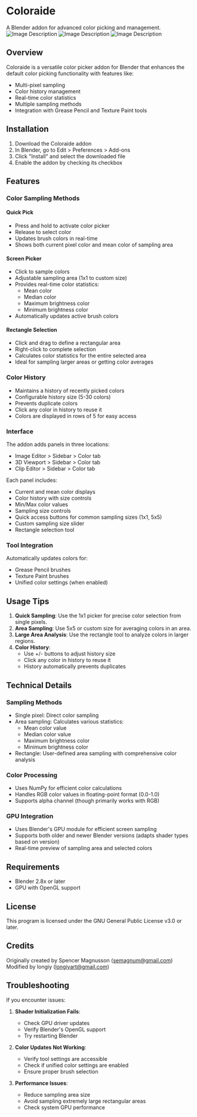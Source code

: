 # Coloraide

A Blender addon for advanced color picking and management.
![Image Description](https://github.com/longiy/static-assets/blob/main/coloraide-assets/Coloraide_ColorHistory.gif?raw=true)
![Image Description](https://github.com/longiy/static-assets/blob/main/coloraide-assets/ColorPickerProPlus_gif.gif)
![Image Description](https://github.com/longiy/static-assets/blob/main/coloraide-assets/ColorPickerProPanel.png)

## Overview

Coloraide is a versatile color picker addon for Blender that enhances the default color picking functionality with features like:
- Multi-pixel sampling
- Color history management
- Real-time color statistics
- Multiple sampling methods
- Integration with Grease Pencil and Texture Paint tools

## Installation

1. Download the Coloraide addon
2. In Blender, go to Edit > Preferences > Add-ons
3. Click "Install" and select the downloaded file
4. Enable the addon by checking its checkbox

## Features

### Color Sampling Methods

#### Quick Pick
- Press and hold to activate color picker
- Release to select color
- Updates brush colors in real-time
- Shows both current pixel color and mean color of sampling area

#### Screen Picker
- Click to sample colors
- Adjustable sampling area (1x1 to custom size)
- Provides real-time color statistics:
  - Mean color
  - Median color
  - Maximum brightness color
  - Minimum brightness color
- Automatically updates active brush colors

#### Rectangle Selection
- Click and drag to define a rectangular area
- Right-click to complete selection
- Calculates color statistics for the entire selected area
- Ideal for sampling larger areas or getting color averages

### Color History

- Maintains a history of recently picked colors
- Configurable history size (5-30 colors)
- Prevents duplicate colors
- Click any color in history to reuse it
- Colors are displayed in rows of 5 for easy access

### Interface

The addon adds panels in three locations:
- Image Editor > Sidebar > Color tab
- 3D Viewport > Sidebar > Color tab
- Clip Editor > Sidebar > Color tab

Each panel includes:
- Current and mean color displays
- Color history with size controls
- Min/Max color values
- Sampling size controls
- Quick access buttons for common sampling sizes (1x1, 5x5)
- Custom sampling size slider
- Rectangle selection tool

### Tool Integration

Automatically updates colors for:
- Grease Pencil brushes
- Texture Paint brushes
- Unified color settings (when enabled)

## Usage Tips

1. **Quick Sampling**: Use the 1x1 picker for precise color selection from single pixels.
2. **Area Sampling**: Use 5x5 or custom size for averaging colors in an area.
3. **Large Area Analysis**: Use the rectangle tool to analyze colors in larger regions.
4. **Color History**: 
   - Use +/- buttons to adjust history size
   - Click any color in history to reuse it
   - History automatically prevents duplicates

## Technical Details

### Sampling Methods

- Single pixel: Direct color sampling
- Area sampling: Calculates various statistics:
  - Mean color value
  - Median color value
  - Maximum brightness color
  - Minimum brightness color
- Rectangle: User-defined area sampling with comprehensive color analysis

### Color Processing

- Uses NumPy for efficient color calculations
- Handles RGB color values in floating-point format (0.0-1.0)
- Supports alpha channel (though primarily works with RGB)

### GPU Integration

- Uses Blender's GPU module for efficient screen sampling
- Supports both older and newer Blender versions (adapts shader types based on version)
- Real-time preview of sampling area and selected colors

## Requirements

- Blender 2.8x or later
- GPU with OpenGL support

## License

This program is licensed under the GNU General Public License v3.0 or later.

## Credits

Originally created by Spencer Magnusson (semagnum@gmail.com)  
Modified by longiy (longiyart@gmail.com)

## Troubleshooting

If you encounter issues:

1. **Shader Initialization Fails**:
   - Check GPU driver updates
   - Verify Blender's OpenGL support
   - Try restarting Blender

2. **Color Updates Not Working**:
   - Verify tool settings are accessible
   - Check if unified color settings are enabled
   - Ensure proper brush selection

3. **Performance Issues**:
   - Reduce sampling area size
   - Avoid sampling extremely large rectangular areas
   - Check system GPU performance


